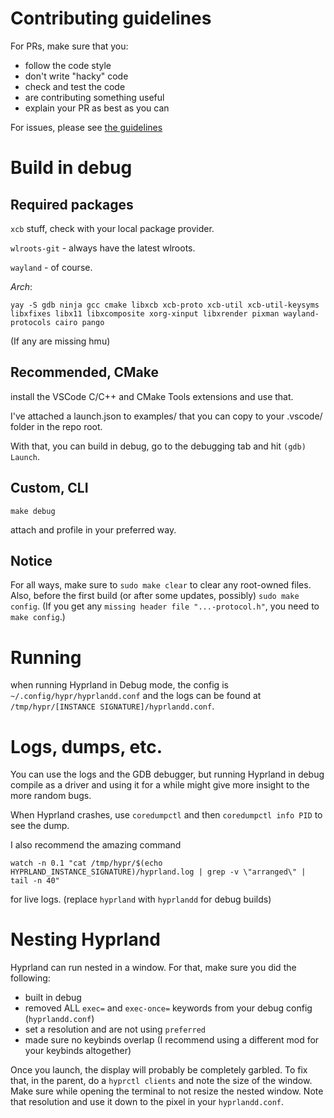 # Contributing guidelines

For PRs, make sure that you:

- follow the code style
- don't write "hacky" code
- check and test the code
- are contributing something useful
- explain your PR as best as you can

For issues, please see
[the guidelines](https://github.com/hyprwm/Hyprland/blob/main/docs/ISSUE_GUIDELINES.md)

# Build in debug

## Required packages

`xcb` stuff, check with your local package provider.

`wlroots-git` - always have the latest wlroots.

`wayland` - of course.

*Arch*:

`yay -S gdb ninja gcc cmake libxcb xcb-proto xcb-util xcb-util-keysyms libxfixes libx11 libxcomposite xorg-xinput libxrender pixman wayland-protocols cairo pango`

(If any are missing hmu)

## Recommended, CMake

install the VSCode C/C++ and CMake Tools extensions and use that.

I've attached a launch.json to examples/ that you can copy to your .vscode/
folder in the repo root.

With that, you can build in debug, go to the debugging tab and hit
`(gdb) Launch`.

## Custom, CLI

`make debug`

attach and profile in your preferred way.

## Notice

For all ways, make sure to `sudo make clear` to clear any root-owned files.
Also, before the first build (or after some updates, possibly)
`sudo make config`. (If you get any `missing header file "...-protocol.h"`, you
need to `make config`.)

# Running

when running Hyprland in Debug mode, the config is
`~/.config/hypr/hyprlandd.conf` and the logs can be found at
`/tmp/hypr/[INSTANCE SIGNATURE]/hyprlandd.conf`.

# Logs, dumps, etc.

You can use the logs and the GDB debugger, but running Hyprland in debug compile
as a driver and using it for a while might give more insight to the more random
bugs.

When Hyprland crashes, use `coredumpctl` and then `coredumpctl info PID` to see
the dump.

I also recommend the amazing command

`watch -n 0.1 "cat /tmp/hypr/$(echo HYPRLAND_INSTANCE_SIGNATURE)/hyprland.log | grep -v \"arranged\" | tail -n 40"`

for live logs. (replace `hyprland` with `hyprlandd` for debug builds)

# Nesting Hyprland

Hyprland can run nested in a window. For that, make sure you did the following:
 - built in debug
 - removed ALL `exec=` and `exec-once=` keywords from your debug config (`hyprlandd.conf`)
 - set a resolution and are not using `preferred`
 - made sure no keybinds overlap (I recommend using a different mod for your keybinds altogether)

Once you launch, the display will probably be completely garbled. To fix that, in the parent, do a `hyprctl clients` and note the size of the window. Make sure while opening the terminal to not resize the nested window. Note that resolution and use it down to the pixel in your `hyprlandd.conf`.